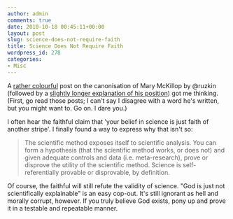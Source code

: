 ```yaml
---
author: admin
comments: true
date: 2010-10-18 00:45:11+00:00
layout: post
slug: science-does-not-require-faith
title: Science Does Not Require Faith
wordpress_id: 278
categories:
- Misc
---
```


A [rather colourful](http://www.ruzkin.com/?p=1012) post on the canonisation of Mary McKillop by @ruzkin (followed by a [slightly longer explanation of his position](http://www.ruzkin.com/?p=1017)) got me thinking. (First, go read those posts; I can't say I disagree with a word he's written, but you might want to. Go on. I dare you.)

I often hear the faithful claim that 'your belief in science is just faith of another stripe'. I finally found a way to express why that isn't so:


> The scientific method exposes itself to scientific analysis. You can form a hypothesis (that the scientific method works, or does not) and given adequate controls and data (i.e. meta-research), prove or disprove the utility of the scientific method. Science is self-referentially provable or disprovable, by definition.


Of course, the faithful will still refute the validity of science. "God is just not scientifically explainable" is an easy cop-out. It's still ignorant as hell and morally corrupt, however. If you truly believe God exists, pony up and prove it in a testable and repeatable manner.
